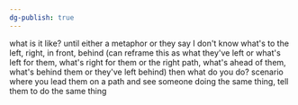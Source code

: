 ```yaml
---
dg-publish: true
---
```


what is it like? until either a metaphor or they say I don't know
what's to the left, right, in front, behind (can reframe this as what they've left or what's left for them, what's right for them or the right path, what's ahead of them, what's behind them or they've left behind)
then what do you do?
scenario where you lead them on a path and see someone doing the same thing, tell them to do the same thing

